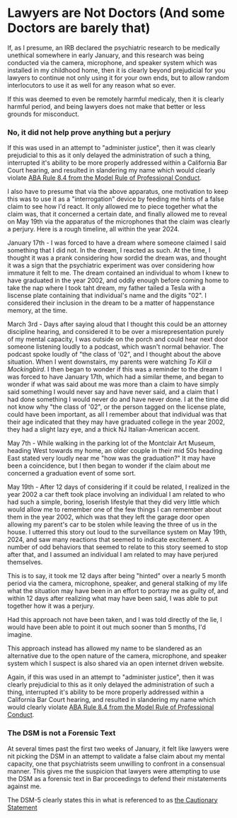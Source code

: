 # Lawyers are Not Doctors (And some Doctors are barely that)

If, as I presume, an IRB declared the psychiatric research to be medically unethical somewhere in early January, and this research was being conducted via the camera, microphone, and speaker system which was installed in my childhood home, then it is clearly beyond prejudicial for you lawyers to continue not only using it for your own ends, but to allow random interlocutors to use it as well for any reason what so ever.

If this was deemed to even be remotely harmful medicaly, then it is clearly harmful period, and being lawyers does not make that better or less grounds for misconduct.

### No, it did not help prove anything but a perjury

If this was used in an attempt to "administer justice", then it was clearly prejudicial to this as it only delayed the administration of such a thing, interrupted it's ability to be more properly addressed within a California Bar Court hearing, and resulted in slandering my name which would clearly violate [ABA Rule 8.4 from the Model Rule of Professional Conduct](https://www.americanbar.org/groups/professional_responsibility/publications/model_rules_of_professional_conduct/rule_8_4_misconduct).

I also have to presume that via the above apparatus, one motivation to keep this was to use it as a "interrogation" device by feeding me hints of a false claim to see how I'd react. It only allowed me to piece together what the claim was, that it concerned a certain date, and finally allowed me to reveal on May 19th via the apparatus of the microphones that the claim was clearly a perjury. Here is a rough timeline, all within the year 2024.

January 17th - I was forced to have a dream where someone claimed I said something that I did not. In the dream, I reacted as such. At the time, I thought it was a prank considering how sordid the dream was, and thought it was a sign that the psychiatric experiment was over considering how immature it felt to me. The dream contained an individual to whom I knew to have graduated in the year 2002, and oddly enough before coming home to take the nap where I took taht dream, my father tailed a Tesla with a liscense plate containing that individual's name and the digits "02". I considered their inclusion in the dream to be a matter of happenstance memory, at the time.

March 3rd - Days after saying aloud that I thought this could be an attorney discipline hearing, and considered it to be over a misrepresentation purely of my mental capacity, I was outside on the porch and could hear next door someone listening loudly to a podcast, which wasn't normal behavior. The podcast spoke loudly of "the class of '02", and I thought about the above situation. When I went downstairs, my parents were watching _To Kill a Mockingbird_. I then began to wonder if this was a reminder to the dream I was forced to have January 17th, which had a similar theme, and began to wonder if what was said about me was more than a claim to have simply said something I would never say and have never said, and a claim that I had done something I would never do and have never done. I at the time did not know why "the class of '02", or the person tagged on the license plate, could have been important, as all I remember about that individual was that their age indicated that they may have graduated college in the year 2002, they had a slight lazy eye, and a thick NJ Italian-American accent. 

May 7th - While walking in the parking lot of the Montclair Art Museum, heading West towards my home, an older couple in their mid 50s heading East stated very loudly near me "how was the graduation?" It may have been a coincidence, but I then began to wonder if the claim about me concerned a graduation event of some sort.

May 19th - After 12 days of considering if it could be related, I realized in the year 2002 a car theft took place involving an individual I am related to who had such a simple, boring, loserish lifestyle that they did very little which would allow me to remember one of the few things I can remember about them in the year 2002, which was that they left the garage door open allowing my parent's car to be stolen while leaving the three of us in the house. I utterred this story out loud to the surveillance system on May 19th, 2024, and saw many reactions that seemed to indicate excitement. A number of odd behaviors that seemed to relate to this story seemed to stop after that, and I assumed an individual I am related to may have perjured themselves.

This is to say, it took me 12 days after being "hinted" over a nearly 5 month period via the camera, microphone, speaker, and general stalking of my life what the situation may have been in an effort to portray me as guilty of, and within 12 days after realizing what may have been said, I was able to put together how it was a perjury.

Had this approach not have been taken, and I was told directly of the lie, I would have been able to point it out much sooner than 5 months, I'd imagine.

This approach instead has allowed my name to be slandered as an alternative due to the open nature of the camera, microphone, and speaker system which I suspect is also shared via an open internet driven website.

Again, if this was used in an attempt to "administer justice", then it was clearly prejudicial to this as it only delayed the administration of such a thing, interrupted it's ability to be more properly addressed within a California Bar Court hearing, and resulted in slandering my name which would clearly violate [ABA Rule 8.4 from the Model Rule of Professional Conduct](https://www.americanbar.org/groups/professional_responsibility/publications/model_rules_of_professional_conduct/rule_8_4_misconduct).

### The DSM is not a Forensic Text

At several times past the first two weeks of January, it felt like lawyers were nit picking the DSM in an attempt to validate a false claim about my mental capacity, one that psychiatrists seem unwilling to confront in a consensual manner. This gives me the suspicion that lawyers were attempting to use the DSM as a forensic text in Bar proceedings to defend their mistatements against me.

The DSM-5 clearly states this in what is referenced to as [the Cautionary Statement](https://jaapl.org/content/42/2/132#:~:text=The%20Cautionary%20Statement%20clearly%20indicates,information%20contained%20in%20a%20clinical)
